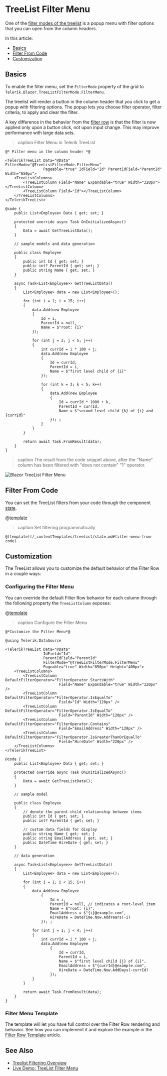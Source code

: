 
# TreeList Filter Menu

One of the [filter modes of the treelist](slug:treelist-filtering) is a popup menu with filter options that you can open from the column headers.

In this article:

* [Basics](#basics)
* [Filter From Code](#filter-from-code)
* [Customization](#customization)

## Basics

To enable the filter menu, set the `FilterMode` property of the grid to `Telerik.Blazor.TreeListFilterMode.FilterMenu`.

The treelist will render a button in the column header that you click to get a popup with filtering options. The popup lets you choose filter operator, filter criteria, to apply and clear the filter.

A key difference in the behavior from the [filter row](slug:treelist-filter-row) is that the filter is now applied only upon a button click, not upon input change. This may improve performance with large data sets.

>caption Filter Menu in Telerik TreeList

````RAZOR
@* Filter menu in the column header *@

<TelerikTreeList Data="@Data" FilterMode="@TreeListFilterMode.FilterMenu"
                 Pageable="true" IdField="Id" ParentIdField="ParentId" Width="650px">
    <TreeListColumns>
        <TreeListColumn Field="Name" Expandable="true" Width="320px"></TreeListColumn>
        <TreeListColumn Field="Id"></TreeListColumn>
    </TreeListColumns>
</TelerikTreeList>

@code {
    public List<Employee> Data { get; set; }

    protected override async Task OnInitializedAsync()
    {
        Data = await GetTreeListData();
    }

    // sample models and data generation

    public class Employee
    {
        public int Id { get; set; }
        public int? ParentId { get; set; }
        public string Name { get; set; }
    }

    async Task<List<Employee>> GetTreeListData()
    {
        List<Employee> data = new List<Employee>();

        for (int i = 1; i < 15; i++)
        {
            data.Add(new Employee
            {
                Id = i,
                ParentId = null,
                Name = $"root: {i}"
            });

            for (int j = 2; j < 5; j++)
            {
                int currId = i * 100 + j;
                data.Add(new Employee
                {
                    Id = currId,
                    ParentId = i,
                    Name = $"first level child of {i}"
                });

                for (int k = 3; k < 5; k++)
                {
                    data.Add(new Employee
                    {
                        Id = currId * 1000 + k,
                        ParentId = currId,
                        Name = $"second level child {k} of {i} and {currId}"
                    }); ;
                }
            }
        }

        return await Task.FromResult(data);
    }
}
````

>caption The result from the code snippet above, after the "Name" column has been filtered with "does not contain" "1" operator.

![Blazor TreeList Filter Menu](images/filter-menu.png)

## Filter From Code

You can set the TreeList filters from your code through the component [state](slug:treelist-state).

@[template](/_contentTemplates/treelist/state.md#initial-state)

>caption Set filtering programmatically

````RAZOR
@[template](/_contentTemplates/treelist/state.md#filter-menu-from-code)
````

## Customization

The TreeList allows you to customize the default behavior of the Filter Row in a couple ways:

### Configuring the Filter Menu

You can override the default Filter Row behavior for each column through the following property the `TreeListColumn` exposes:

@[template](/_contentTemplates/common/filtering.md#filter-menu-customization-properties)

>caption Configure the Filter Menu

````RAZOR
@*Customize the Filter Menu*@

@using Telerik.DataSource

<TelerikTreeList Data="@Data"
                 IdField="Id"
                 ParentIdField="ParentId"
                 FilterMode="@TreeListFilterMode.FilterMenu"
                 Pageable="true" Width="850px" Height="400px">
    <TreeListColumns>
        <TreeListColumn DefaultFilterOperator="FilterOperator.StartsWith"
                        Field="Name" Expandable="true" Width="320px" />
        <TreeListColumn DefaultFilterOperator="FilterOperator.IsEqualTo"
                        Field="Id" Width="120px" />
        <TreeListColumn DefaultFilterOperator="FilterOperator.IsEqualTo"
                        Field="ParentId" Width="120px" />
        <TreeListColumn DefaultFilterOperator="FilterOperator.Contains"
                        Field="EmailAddress" Width="120px" />
        <TreeListColumn DefaultFilterOperator="FilterOperator.IsGreaterThanOrEqualTo"
                        Field="HireDate" Width="220px" />
    </TreeListColumns>
</TelerikTreeList>

@code {
    public List<Employee> Data { get; set; }

    protected override async Task OnInitializedAsync()
    {
        Data = await GetTreeListData();
    }

    // sample model

    public class Employee
    {
        // denote the parent-child relationship between items
        public int Id { get; set; }
        public int? ParentId { get; set; }

        // custom data fields for display
        public string Name { get; set; }
        public string EmailAddress { get; set; }
        public DateTime HireDate { get; set; }
    }

    // data generation

    async Task<List<Employee>> GetTreeListData()
    {
        List<Employee> data = new List<Employee>();

        for (int i = 1; i < 15; i++)
        {
            data.Add(new Employee
                {
                    Id = i,
                    ParentId = null, // indicates a root-level item
                    Name = $"root: {i}",
                    EmailAddress = $"{i}@example.com",
                    HireDate = DateTime.Now.AddYears(-i)
                }); ;

            for (int j = 1; j < 4; j++)
            {
                int currId = i * 100 + j;
                data.Add(new Employee
                    {
                        Id = currId,
                        ParentId = i,
                        Name = $"first level child {j} of {i}",
                        EmailAddress = $"{currId}@example.com",
                        HireDate = DateTime.Now.AddDays(-currId)
                    });
            }
        }

        return await Task.FromResult(data);
    }
}
````

### Filter Menu Template

The template will let you have full control over the Filter Row rendering and behavior. See how you can implement it and explore the example in the [Filter Row Template](slug:grid-templates-filter#filter-menu-template) article.

## See Also

* [Treelist Filtering Overview](slug:treelist-filtering)
* [Live Demo: TreeList Filter Menu](https://demos.telerik.com/blazor-ui/treelist/filter-menu)
